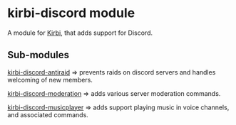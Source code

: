 # kirbi-discord module
A module for [Kirbi](https://github.com/richardson-media-house/kirbi), that adds support for Discord.

## Sub-modules

[kirbi-discord-antiraid](https://github.com/Richardson-Media-House/kirbi-discord-antiraid) => prevents raids on discord servers and handles welcoming of new members.

[kirbi-discord-moderation](https://github.com/Richardson-Media-House/kirbi-discord-moderation) => adds various server moderation commands.

[kirbi-discord-musicplayer](https://github.com/Richardson-Media-House/kirbi-discord-musicplayer) => adds support playing music in voice channels, and associated commands.
